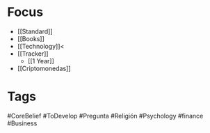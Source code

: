 
# Focus

+ [[Standard]]
+ [[Books]]
+ [[Technology]]<
+ [[Tracker]]
	+ [[1 Year]]
+ [[Criptomonedas]]




# Tags 
#CoreBelief #ToDevelop #Pregunta #Religión
#Psychology #finance #Business 



